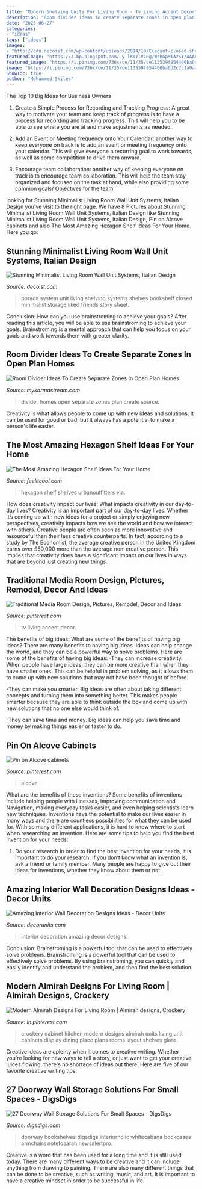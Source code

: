 ```yaml
---
title: "Modern Shelving Units For Living Room - Tv Living Accent Decor"
description: "Room divider ideas to create separate zones in open plan homes"
date: "2023-06-27"
categories:
- "ideas"
tags: ["ideas"]
images:
- "http://cdn.decoist.com/wp-content/uploads/2014/10/Elegant-closed-shelves-of-the-Ubiqua-Wall-System.jpg"
featuredImage: "https://3.bp.blogspot.com/-y-lKiYlVCHg/WchGpMIAzSI/AAAAAAAA68E/dHaYuK5mqzQvOo_mb5lgHHzh71ItKpbpwCLcBGAs/s1600/110.jpg"
featured_image: "https://i.pinimg.com/736x/ce/11/35/ce113539f954460ba0d2c2c1a0aaf823--black-tv-wall-black-accent-wall-living-room.jpg"
image: "https://i.pinimg.com/736x/ce/11/35/ce113539f954460ba0d2c2c1a0aaf823--black-tv-wall-black-accent-wall-living-room.jpg"
ShowToc: true
author: "Mohammed Skiles"
---
```



The Top 10 Big Ideas for Business Owners
1. Create a Simple Process for Recording and Tracking Progress: A great way to motivate your team and keep track of progress is to have a process for recording and tracking progress. This will help you to be able to see where you are at and make adjustments as needed.
2. Add an Event or Meeting frequency onto Your Calendar: another way to keep everyone on track is to add an event or meeting frequency onto your calendar. This will give everyone a recurring goal to work towards, as well as some competition to drive them onward.

3. Encourage team collaboration: another way of keeping everyone on track is to encourage team collaboration. This will help the team stay organized and focused on the task at hand, while also providing some common goals/ Objectives for the team.


	

		
looking for Stunning Minimalist Living Room Wall Unit Systems, Italian Design you've visit to the right page. We have 8 Pictures about Stunning Minimalist Living Room Wall Unit Systems, Italian Design like Stunning Minimalist Living Room Wall Unit Systems, Italian Design, Pin on Alcove cabinets and also The Most Amazing Hexagon Shelf Ideas For Your Home. Here you go:
		
    
## Stunning Minimalist Living Room Wall Unit Systems, Italian Design

<img loading=lazy src="http://cdn.decoist.com/wp-content/uploads/2014/10/Elegant-closed-shelves-of-the-Ubiqua-Wall-System.jpg" onerror="this.onerror=null;this.src='https://tse2.mm.bing.net/th?id=OIP.KT2Jyx9NHVryl76Dk9DHlAHaLH&amp;pid=15.1';" alt="Stunning Minimalist Living Room Wall Unit Systems, Italian Design">

_Source: decoist.com_

>porada system unit living shelving systems shelves bookshelf closed minimalist storage liked friends story sheet. 

	

Conclusion: How can you use brainstroming to achieve your goals?
After reading this article, you will be able to use brainstroming to achieve your goals. Brainstroming is a mental approach that can help you focus on your goals and work towards them with greater clarity.

    
## Room Divider Ideas To Create Separate Zones In Open Plan Homes

<img loading=lazy src="https://mykarmastream.com/wp-content/uploads/2017/08/room-divider-10.jpg" onerror="this.onerror=null;this.src='https://tse1.mm.bing.net/th?id=OIP.HMLwVRvk_BoXqQ-27X7AMQHaQI&amp;pid=15.1';" alt="Room Divider Ideas To Create Separate Zones In Open Plan Homes">

_Source: mykarmastream.com_

>divider homes open separate zones plan create source. 

	

Creativity is what allows people to come up with new ideas and solutions. It can be used for good or bad, but it always has a potential to make a person's life easier.

    
## The Most Amazing Hexagon Shelf Ideas For Your Home

<img loading=lazy src="http://feelitcool.com/wp-content/uploads/2016/10/hexagon-shelves13.jpg" onerror="this.onerror=null;this.src='https://tse3.mm.bing.net/th?id=OIP.fB_o54xBWPaS2mAIhDJfowHaLH&amp;pid=15.1';" alt="The Most Amazing Hexagon Shelf Ideas For Your Home">

_Source: feelitcool.com_

>hexagon shelf shelves urbanoutfitters via. 

	

How does creativity impact our lives: What impacts creativity in our day-to-day lives?
Creativity is an important part of our day-to-day lives. Whether it’s coming up with new ideas for a project or simply enjoying new perspectives, creativity impacts how we see the world and how we interact with others. Creative people are often seen as more innovative and resourceful than their less creative counterparts. In fact, according to a study by The Economist, the average creative person in the United Kingdom earns over £50,000 more than the average non-creative person. This implies that creativity does have a significant impact on our lives in ways that are beyond just creating new things.

    
## Traditional Media Room Design, Pictures, Remodel, Decor And Ideas

<img loading=lazy src="https://i.pinimg.com/736x/ce/11/35/ce113539f954460ba0d2c2c1a0aaf823--black-tv-wall-black-accent-wall-living-room.jpg" onerror="this.onerror=null;this.src='https://tse2.mm.bing.net/th?id=OIP.u3PE2XMkoCwvo5XB2HWRkAHaJ4&amp;pid=15.1';" alt="Traditional Media Room Design, Pictures, Remodel, Decor and Ideas">

_Source: pinterest.com_

>tv living accent decor. 

	

The benefits of big ideas: What are some of the benefits of having big ideas?
There are many benefits to having big ideas. Ideas can help change the world, and they can be a powerful way to solve problems. Here are some of the benefits of having big ideas: 
-They can increase creativity. When people have large ideas, they can be more creative than when they have smaller ones. This can be helpful in problem solving, as it allows them to come up with new solutions that may not have been thought of before. 

-They can make you smarter. Big ideas are often about taking different concepts and turning them into something better. This makes people smarter because they are able to think outside the box and come up with new solutions that no one else would think of. 

-They can save time and money. Big ideas can help you save time and money by making things easier or faster to do.

    
## Pin On Alcove Cabinets

<img loading=lazy src="https://i.pinimg.com/736x/95/2f/75/952f75cefe92bec9ac1ea2b0ad3c2392.jpg" onerror="this.onerror=null;this.src='https://tse4.mm.bing.net/th?id=OIP.ee3zHIBpyX0xnNlzLqDpCQHaJ3&amp;pid=15.1';" alt="Pin on Alcove cabinets">

_Source: pinterest.com_

>alcove. 

	

What are the benefits of these inventions?
Some benefits of inventions include helping people with illnesses, improving communication and Navigation, making everyday tasks easier, and even helping scientists learn new techniques. Inventions have the potential to make our lives easier in many ways and there are countless possibilities for what they can be used for. With so many different applications, it is hard to know where to start when researching an invention. Here are some tips to help you find the best invention for your needs:
1) Do your research
In order to find the best invention for your needs, it is important to do your research. If you don’t know what an invention is, ask a friend or family member. Many people are happy to give out their ideas for inventions, whether they know about them or not.

    
## Amazing Interior Wall Decoration Designs Ideas - Decor Units

<img loading=lazy src="https://3.bp.blogspot.com/-y-lKiYlVCHg/WchGpMIAzSI/AAAAAAAA68E/dHaYuK5mqzQvOo_mb5lgHHzh71ItKpbpwCLcBGAs/s1600/110.jpg" onerror="this.onerror=null;this.src='https://tse1.mm.bing.net/th?id=OIP.oQHFad2gLuaaVfO1WS1nqgHaLJ&amp;pid=15.1';" alt="Amazing Interior Wall Decoration Designs Ideas - Decor Units">

_Source: decorunits.com_

>interior decoration amazing decor designs. 

	

Conclusion: Brainstroming is a powerful tool that can be used to effectively solve problems.
Brainstroming is a powerful tool that can be used to effectively solve problems. By using brainstroming, you can quickly and easily identify and understand the problem, and then find the best solution.

    
## Modern Almirah Designs For Living Room | Almirah Designs, Crockery

<img loading=lazy src="https://i.pinimg.com/736x/c1/c3/fa/c1c3fa664a2f1c31caef4dc820eeb438.jpg" onerror="this.onerror=null;this.src='https://tse1.mm.bing.net/th?id=OIP.dxCDgL6ciqYDfSAAN-KlfAHaJ4&amp;pid=15.1';" alt="Modern Almirah Designs For Living Room | Almirah designs, Crockery">

_Source: in.pinterest.com_

>crockery cabinet kitchen modern designs almirah units living unit cabinets display dining place plans rooms layout shelves glass. 

	

Creative ideas are aplenty when it comes to creative writing. Whether you're looking for new ways to tell a story, or just want to get your creative juices flowing, there's no shortage of ideas out there. Here are five of our favorite creative writing tips: 

    
## 27 Doorway Wall Storage Solutions For Small Spaces - DigsDigs

<img loading=lazy src="https://www.digsdigs.com/photos/doorway-wall-storage-solution-for-small-spaces-1.jpg" onerror="this.onerror=null;this.src='https://tse4.mm.bing.net/th?id=OIP.drI4wCCqspXMgYtMcBTVjQHaJ4&amp;pid=15.1';" alt="27 Doorway Wall Storage Solutions For Small Spaces - DigsDigs">

_Source: digsdigs.com_

>doorway bookshelves digsdigs interiorholic whitecabana bookcases armchairs notetosarah newsalertpro. 

	

Creative is a word that has been used for a long time and it is still used today. There are many different ways to be creative and it can include anything from drawing to painting. There are also many different things that can be done to be creative, such as writing, music, and art. It is important to have a creative mindset in order to be successful in life.

